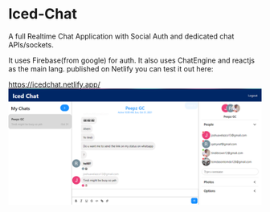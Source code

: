 # Iced-Chat
A full Realtime Chat Application with Social Auth and dedicated chat APIs/sockets.

It uses Firebase(from google) for auth.
It also uses ChatEngine
and reactjs as the main lang.
published on Netlify you can test it out here:

https://icedchat.netlify.app/
![Image of test](https://github.com/Tindi12/Iced-Chat/blob/main/public/pic.png)
